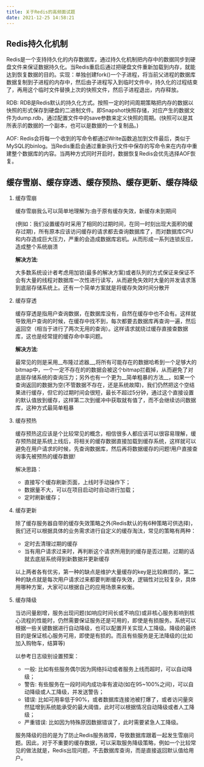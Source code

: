 ```yaml
---
title: 关于Redis的高频面试题
date: 2021-12-25 14:58:21
---
```


## Redis持久化机制

Redis是一个支持持久化的内存数据库，通过持久化机制把内存中的数据同步到硬盘文件来保证数据持久化。当Redis重启后通过把硬盘文件重新加载到内存，就能达到恢复数据的目的。实现：单独创建fork()一个子进程，将当前父进程的数据库数据复制到子进程的内存中，然后由子进程写入到临时文件中，持久化的过程结束了，再用这个临时文件替换上次的快照文件，然后子进程退出，内存释放。

RDB: RDB是Redis默认的持久化方式。按照一定的时间周期策略把内存的数据以快照的形式保存到硬盘的二进制文件。即Snapshot快照存储，对应产生的数据文件为dump.rdb，通过配置文件中的save参数来定义快照的周期。(快照可以是其所表示的数据的一个副本，也可以是数据的一个复制品。)

AOF: Redis会将每一个收到的写命令都通过Write函数追加到文件最后，类似于MySQL的binlog。当Redis重启会通过重新执行文件中保存的写命令来在内存中重建整个数据库的内容。当两种方式同时开启时，数据恢复Redis会优先选择AOF恢复。

## 缓存雪崩、缓存穿透、缓存预热、缓存更新、缓存降级

1. 缓存雪崩

   缓存雪崩我么可以简单地理解为:由于原有缓存失效，新缓存未到期间

   (例如：我们设置缓存时采用了相同的过期时间，在同一时刻出现大面积的缓存过期)，所有原本应该访问缓存的请求都去查询数据库了，而对数据库CPU和内存造成巨大压力，严重的会造成数据库宕机。从而形成一系列连锁反应，造成整个系统崩溃

   __解决方法__:

   大多数系统设计者考虑用加锁(最多的解决方案)或者队列的方式保证来保证不会有大量的线程对数据库一次性进行读写，从而避免失效时大量的并发请求落到底层存储系统上。还有一个简单方案就是将缓存失效时间分散开

2. 缓存穿透

   缓存穿透是指用户查询数据，在数据库没有，自然在缓存中也不会有。这样就导致用户查询的时候，在缓存中找不到，每次都要去数据库再查询一遍，然后返回空（相当于进行了两次无用的查询）。这样请求就绕过缓存直接查数据库，这也是经常提的缓存命中率问题。

   __解决方法__:
   
   最常见的则是采用__布隆过滤器__,将所有可能存在的数据哈希到一个足够大的bitmap中，一个一定不存在的的数据会被这个bitmap拦截掉，从而避免了对底层存储系统的查询压力；另外也有一个更为__简单粗暴的方法__，如果一个查询返回的数据为空(不管数据不存在，还是系统故障)，我们仍然把这个空结果进行缓存，但它的过期时间会很短，最长不超过5分钟，通过这个直接设置的默认值放到缓存，这样第二次到缓冲中获取就有值了，而不会继续访问数据库，这种方式最简单粗暴
   
3. 缓存预热

   缓存预热这应该是个比较常见的概念，相信很多人都应该可以很容易理解，缓存预热就是系统上线后，将相关的缓存数据直接加载到缓存系统，这样就可以避免在用户请求的时候，先查询数据库，然后再将数据缓存的问题!用户直接查询事先被预热的缓存数据!

   解决思路：

   + 直接写个缓存刷新页面，上线时手动操作下；
   + 数据量不大，可以在项目启动时自动进行加载；
   + 定时刷新缓存；

4. 缓存更新

   除了缓存服务器自带的缓存失效策略之外(Redis默认的有6种策略可供选择)，我们还可以根据具体的业务需求进行自定义的缓存淘汰，常见的策略有两种：

   + 定时去清理过期的缓存
   + 当有用户请求过来时，再判断这个请求所用到的缓存是否过期，过期的话就去底层系统得到新数据并更新缓存

   以上两者各有优劣，第一种的缺点是维护大量缓存的key是比较麻烦的，第二种的缺点就是每次用户请求过来都要判断缓存失效，逻辑性对比较复杂，具体用哪种方案，大家可以根据自己的应用场景来权衡。

5. 缓存降级

   当访问量剧增，服务出现问题(如响应时间长或不响应)或非核心服务影响到核心流程的性能时，仍然需要保证服务还是可用的，即使是有损服务。系统可以根据一些关键数据进行自动降级，也可以配置开关实现人工降级。降级的最终目的是保证核心服务可用，即使是有损的。而且有些服务是无法降级的(比如加入购物车，结算等)

   以参考日志级别设置预案：

   + 一般: 比如有些服务偶尔因为网络抖动或者服务上线而超时，可以自动降级；
   + 警告: 有些服务在一段时间内成功率有波动(如在95~100%之间)，可以自动降级或人工降级，并发送警告；
   + 错误: 比如可用率低于90%，或者数据库连接池被打爆了，或者访问量突然猛增到系统能承受的最大阈值，此时可以根据情况自动降级或者人工降级；
   + 严重错误: 比如因为特殊原因数据错误了，此时需要紧急人工降级。

   服务降级的目的是为了防止Redis服务故障，导致数据库跟着一起发生雪崩问题。因此，对于不重要的缓存数据，可以采取服务降级策略，例如一个比较常见的做法就是，Redis出现问题，不去数据库查询，而是直接返回默认值给用户。

